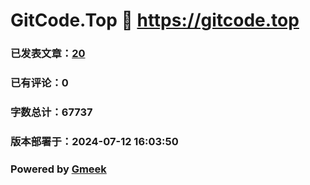 # GitCode.Top :link: https://gitcode.top 
### 已发表文章：[20](https://gitcode.top/tag.html) 
### 已有评论：0 
### 字数总计：67737 
### 版本部署于：2024-07-12 16:03:50 
### Powered by [Gmeek](https://github.com/Meekdai/Gmeek)
